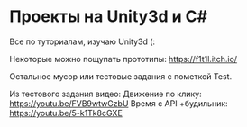 # Проекты на Unity3d и C#
Все по туториалам, изучаю Unity3d (:

Некоторые можно пощупать прототипы:
https://f1t1l.itch.io/

Остальное мусор или тестовые задания с пометкой Test.

Из тестового задания видео:
Движение по клику: https://youtu.be/FVB9wtwGzbU
Время с API +будильник: https://youtu.be/5-k1Tk8cGXE


